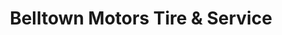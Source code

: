 ---
title: "Belltown Motors Tire & Service"
url: /east-hampton/belltown-motors-tire-and-service/
shop: car
---